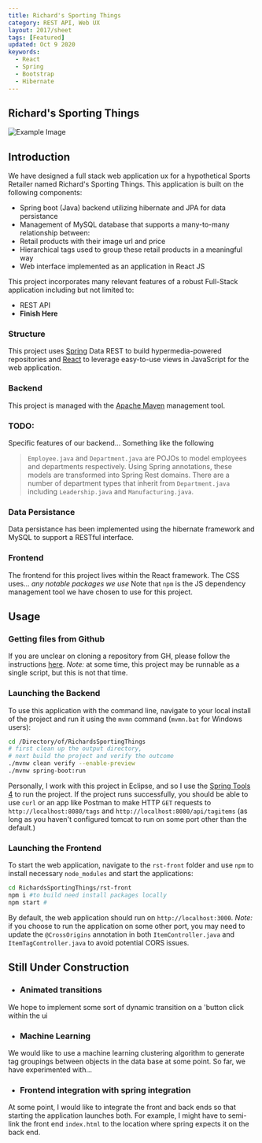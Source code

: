 ```yaml
---
title: Richard's Sporting Things
category: REST API, Web UX
layout: 2017/sheet
tags: [Featured]
updated: Oct 9 2020
keywords:
  - React
  - Spring
  - Bootstrap
  - Hibernate
---
```


Richard's Sporting Things
---------------
![Example Image][workingExample]
## Introduction

We have designed a full stack web application ux for a hypothetical Sports Retailer named Richard's Sporting Things. This application is built on the following components: 
  - Spring boot (Java) backend utilizing hibernate and JPA for data persistance
  - Management of MySQL database that supports a many-to-many relationship between:
   - Retail products with their image url and price
   - Hierarchical tags used to group these retail products in a meaningful way
  - Web interface implemented as an application in React JS

This project incorporates many relevant features of a robust Full-Stack application including but not limited to:
 - REST API
 - **Finish Here**

 ### Structure
This project uses [Spring][spring] Data REST to build hypermedia-powered repositories and [React][react] to leverage easy-to-use views in JavaScript for the web application. 

### Backend
This project is managed with the [Apache Maven][maven] management tool.

### TODO:
Specific features of our backend... Something like the following

> `Employee.java` and `Department.java` are POJOs to model employees and departments respectively. Using Spring annotations, these models are transformed into Spring Rest domains. There are a number of department types that inherit from `Department.java` including `Leadership.java` and `Manufacturing.java`.

### Data Persistance
Data persistance has been implemented using the hibernate framework and MySQL to support a RESTful interface.

### Frontend
The frontend for this project lives within the React framework. The CSS uses... *any notable packages we use* Note that `npm` is the JS dependency management tool we have chosen to use for this project.

## Usage

### Getting files from Github
If you are unclear on cloning a repository from GH, please follow the instructions [here][ghclone]. *Note:* at some time, this project may be runnable as a single script, but this is not that time.

### Launching the Backend
To use this application with the command line, navigate to your local install of the project and run it using the `mvmn` command (`mvmn.bat` for Windows users):
```bash
cd /Directory/of/RichardsSportingThings
# first clean up the output directory,
# next build the project and verify the outcome
./mvnw clean verify --enable-preview 
./mvnw spring-boot:run
```
Personally, I work with this project in Eclipse, and so I use the [Spring Tools 4][Spt4] to run the project. If the project runs successfully, you should be able to use `curl` or an app like Postman to make HTTP `GET` requests to `http://localhost:8080/tags` and `http://localhost:8080/api/tagitems` (as long as you haven't configured tomcat to run on some port other than the default.)

### Launching the Frontend
To start the web application, navigate to the `rst-front` folder and use `npm` to  install necessary `node_modules` and start the applications:
```bash
cd RichardsSportingThings/rst-front
npm i #to build need install packages locally
npm start #
```
By default, the web application should run on `http://localhost:3000`. *Note:* if you choose to run the application on some other port, you may need to update the `@CrossOrigins` annotation in both `ItemController.java` and `ItemTagController.java` to avoid potential CORS issues.

## Still Under Construction

* ### Animated transitions
We hope to implement some sort of dynamic transition on a 'button click within the ui

* ### Machine Learning
We would like to use a machine learning clustering algorithm to generate tag groupings between objects in the data base at some point. So far, we have experimented with...

* ### Frontend integration with spring integration
At some point, I would like to integrate the front and back ends so that starting the application launches both. For example, I might have to semi-link the front end `index.html` to the location where spring expects it on the back end.


 <!-- Links -->
[maven]: https://maven.apache.org/
[spring]: https://spring.io/
[react]: https://reactjs.org/
[react-bootstrap]: https://react-bootstrap.github.io/
[ghclone]: https://docs.github.com/en/github/creating-cloning-and-archiving-repositories/cloning-a-repository
[SpT4]: https://marketplace.eclipse.org/content/spring-tools-4-aka-spring-tool-suite-4
[workingExample]: ./exampleImage.jpg